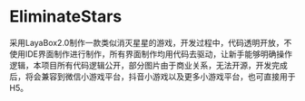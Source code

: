 # EliminateStars
采用LayaBox2.0制作一款类似消灭星星的游戏，开发过程中，代码透明开放，不使用IDE界面制作进行制作，所有界面制作均用代码去驱动，让新手能够明确操作逻辑，本项目所有代码逻辑公开，部分图片由于商业关系，无法开源，开发完成后，将会兼容到微信小游戏平台，抖音小游戏以及更多小游戏平台，也可直接用于H5。
